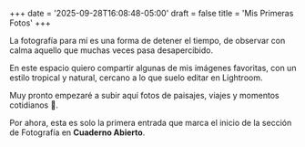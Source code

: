 +++
date = '2025-09-28T16:08:48-05:00'
draft = false
title = 'Mis Primeras Fotos'
+++



La fotografía para mí es una forma de detener el tiempo, de observar con calma aquello que muchas veces pasa desapercibido.  



En este espacio quiero compartir algunas de mis imágenes favoritas, con un estilo tropical y natural, cercano a lo que suelo editar en Lightroom.  



Muy pronto empezaré a subir aquí fotos de paisajes, viajes y momentos cotidianos 📸.  



Por ahora, esta es solo la primera entrada que marca el inicio de la sección de Fotografía en **Cuaderno Abierto**.

